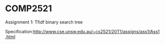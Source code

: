 # COMP2521
Assignment 1: Tfidf binary search tree

Specification:http://www.cse.unsw.edu.au/~cs2521/20T1/assigns/ass1/Ass1.html
